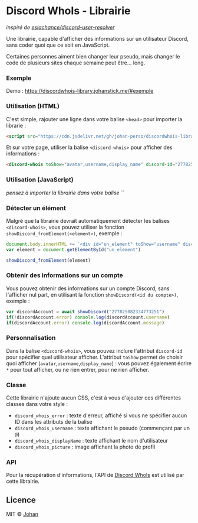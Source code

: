 # Discord WhoIs - Librairie

*inspiré de [eslachance/discord-user-resolver](https://github.com/eslachance/discord-user-resolver)*

Une librairie, capable d'afficher des informations sur un utilisateur Discord, sans coder quoi que ce soit en JavaScript.

Certaines personnes aiment bien changer leur pseudo, mais changer le code de plusieurs sites chaque semaine peut être... long.

### Exemple

Demo : https://discordwhois-library.johanstick.me/#exemple

### Utilisation (HTML)

C'est simple, rajouter une ligne dans votre balise `<head>` pour importer la librarie :
```html
<script src="https://cdn.jsdelivr.net/gh/johan-perso/discordwhois-library@latest/index.js"></script>
```

Et sur votre page, utiliser la balise `<discord-whois>` pour afficher des informations :
```html
<discord-whois toShow="avatar,username,display_name" discord-id="277825082334773251"></discord-whois>
```

### Utilisation (JavaScript)

*pensez à importer la librairie dans votre balise \`<head>\`*

### Détecter un élément

Malgré que la librairie devrait automatiquement détecter les balises `<discord-whois>`, vous pouvez utiliser la fonction `showDiscord_fromElement(<element>)`, exemple :
```js
document.body.innerHTML += `<div id="un_element" toShow="username" discord-id="277825082334773251"></div>`
var element = document.getElementById("un_element")

showDiscord_fromElement(element)
```

### Obtenir des informations sur un compte

Vous pouvez obtenir des informations sur un compte Discord, sans l'afficher nul part, en utilisant la fonction `showDiscord(<id du compte>)`, exemple :
```js
var discordAccount = await showDiscord("277825082334773251")
if(!discordAccount.error) console.log(discordAccount.username)
if(discordAccount.error) console.log(discordAccount.message)
```


### Personnalisation

Dans la balise `<discord-whois>`, vous pouvez inclure l'attribut `discord-id` pour spécifier quel utilisateur afficher. L'attribut `toShow` permet de choisir quoi afficher (`avatar`,`username`,`display_name`) : vous pouvez également écrire `*` pour tout afficher, ou ne rien entrer, pour ne rien afficher.

### Classe

Cette librairie n'ajoute aucun CSS, c'est à vous d'ajouter ces différentes classes dans votre style :

* `discord_whois_error` : texte d'erreur, affiché si vous ne spécifier aucun ID dans les attributs de la balise
* `discord_whois_username` : texte affichant le pseudo (commençant par un `@`)
* `discord_whois_displayName` : texte affichant le nom d'utilisateur
* `discord_whois_picture` : image affichant la photo de profil

### API

Pour la récupération d'informations, l'API de [Discord WhoIs](https://discord-whois.johanstick.me) est utilisé par cette librairie.

## Licence

MIT © [Johan](https://johanstick.me)
